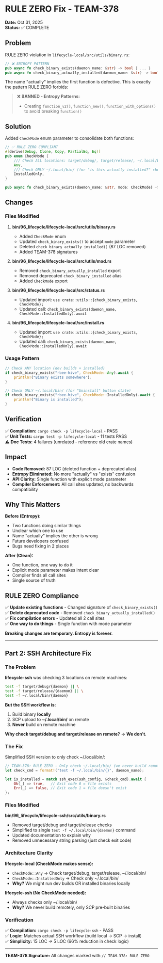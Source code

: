 # RULE ZERO Fix - TEAM-378

**Date:** Oct 31, 2025  
**Status:** ✅ COMPLETE

## Problem

RULE ZERO violation in `lifecycle-local/src/utils/binary.rs`:

```rust
// ❌ ENTROPY PATTERN
pub async fn check_binary_exists(daemon_name: &str) -> bool { ... }
pub async fn check_binary_actually_installed(daemon_name: &str) -> bool { ... }
```

The name "actually" implies the first function is defective. This is exactly the pattern RULE ZERO forbids:

> ❌ **BANNED - Entropy Patterns:**
> - Creating `function_v2()`, `function_new()`, `function_with_options()` to avoid breaking `function()`

## Solution

Added `CheckMode` enum parameter to consolidate both functions:

```rust
// ✅ RULE ZERO COMPLIANT
#[derive(Debug, Clone, Copy, PartialEq, Eq)]
pub enum CheckMode {
    /// Check ALL locations: target/debug/, target/release/, ~/.local/bin/
    Any,
    /// Check ONLY ~/.local/bin/ (for "is this actually installed?" checks)
    InstalledOnly,
}

pub async fn check_binary_exists(daemon_name: &str, mode: CheckMode) -> bool { ... }
```

## Changes

### Files Modified

1. **bin/96_lifecycle/lifecycle-local/src/utils/binary.rs**
   - Added `CheckMode` enum
   - Updated `check_binary_exists()` to accept `mode` parameter
   - Deleted `check_binary_actually_installed()` (87 LOC removed)
   - Added TEAM-378 signatures

2. **bin/96_lifecycle/lifecycle-local/src/utils/mod.rs**
   - Removed `check_binary_actually_installed` export
   - Removed deprecated `check_binary_installed` alias
   - Added `CheckMode` export

3. **bin/96_lifecycle/lifecycle-local/src/status.rs**
   - Updated import: `use crate::utils::{check_binary_exists, CheckMode};`
   - Updated call: `check_binary_exists(daemon_name, CheckMode::InstalledOnly).await`

4. **bin/96_lifecycle/lifecycle-local/src/install.rs**
   - Updated import: `use crate::utils::{check_binary_exists, CheckMode};`
   - Updated call: `check_binary_exists(daemon_name, CheckMode::InstalledOnly).await`

### Usage Pattern

```rust
// Check ANY location (dev builds + installed)
if check_binary_exists("rbee-hive", CheckMode::Any).await {
    println!("Binary exists somewhere");
}

// Check ONLY ~/.local/bin/ (for "Uninstall" button state)
if check_binary_exists("rbee-hive", CheckMode::InstalledOnly).await {
    println!("Binary is installed");
}
```

## Verification

✅ **Compilation:** `cargo check -p lifecycle-local` - PASS  
✅ **Unit Tests:** `cargo test -p lifecycle-local` - 11 tests PASS  
⚠️ **Doc Tests:** 4 failures (unrelated - reference old crate names)

## Impact

- **Code Removed:** 87 LOC (deleted function + deprecated alias)
- **Entropy Eliminated:** No more "actually" vs "exists" confusion
- **API Clarity:** Single function with explicit mode parameter
- **Compiler Enforcement:** All call sites updated, no backwards compatibility

## Why This Matters

**Before (Entropy):**
- Two functions doing similar things
- Unclear which one to use
- Name "actually" implies the other is wrong
- Future developers confused
- Bugs need fixing in 2 places

**After (Clean):**
- One function, one way to do it
- Explicit mode parameter makes intent clear
- Compiler finds all call sites
- Single source of truth

## RULE ZERO Compliance

✅ **Update existing functions** - Changed signature of `check_binary_exists()`  
✅ **Delete deprecated code** - Removed `check_binary_actually_installed()`  
✅ **Fix compilation errors** - Updated all 2 call sites  
✅ **One way to do things** - Single function with mode parameter  

**Breaking changes are temporary. Entropy is forever.**

---

## Part 2: SSH Architecture Fix

### The Problem

**lifecycle-ssh** was checking 3 locations on remote machines:
```bash
test -f target/debug/{daemon} || \
test -f target/release/{daemon} || \
test -f ~/.local/bin/{daemon}
```

**But the SSH workflow is:**
1. Build binary **locally**
2. SCP upload to **~/.local/bin/** on remote
3. **Never** build on remote machine

**Why check target/debug and target/release on remote?** → **We don't.**

### The Fix

Simplified SSH version to only check ~/.local/bin/:

```rust
// TEAM-378: RULE ZERO - Only check ~/.local/bin/ (we never build remotely)
let check_cmd = format!("test -f ~/.local/bin/{}", daemon_name);

let is_installed = match ssh_exec(ssh_config, &check_cmd).await {
    Ok(_) => true,   // Exit code 0 = file exists
    Err(_) => false, // Exit code 1 = file doesn't exist
};
```

### Files Modified

**bin/96_lifecycle/lifecycle-ssh/src/utils/binary.rs**
- Removed target/debug and target/release checks
- Simplified to single `test -f ~/.local/bin/{daemon}` command
- Updated documentation to explain why
- Removed unnecessary string parsing (just check exit code)

### Architecture Clarity

**lifecycle-local (CheckMode makes sense):**
- `CheckMode::Any` → Check target/debug, target/release, ~/.local/bin/
- `CheckMode::InstalledOnly` → Check only ~/.local/bin/
- **Why?** We might run dev builds OR installed binaries locally

**lifecycle-ssh (No CheckMode needed):**
- Always checks only ~/.local/bin/
- **Why?** We never build remotely, only SCP pre-built binaries

### Verification

✅ **Compilation:** `cargo check -p lifecycle-ssh` - PASS  
✅ **Logic:** Matches actual SSH workflow (build local → SCP → install)  
✅ **Simplicity:** 15 LOC → 5 LOC (66% reduction in check logic)

---

**TEAM-378 Signature:** All changes marked with `// TEAM-378: RULE ZERO`
